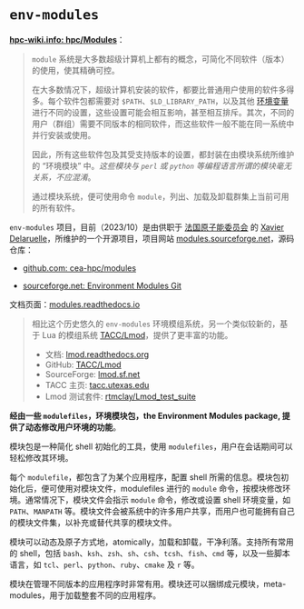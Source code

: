 # `env-modules`


**[hpc-wiki.info: hpc/Modules](https://hpc-wiki.info/hpc/Modules)**：

> `module` 系统是大多数超级计算机上都有的概念，可简化不同软件（版本）的使用，使其精确可控。
>
> 在大多数情况下，超级计算机安装的软件，都要比普通用户使用的软件多得多。每个软件包都需要对 `$PATH`、`$LD_LIBRARY_PATH`，以及其他 [环境变量](glossories.md#环境变量environment-variables) 进行不同的设置，这些设置可能会相互影响，甚至相互排斥。其次，不同的用户（群组）需要不同版本的相同软件，而这些软件一般不能在同一系统中并行安装或使用。
>
> 因此，所有这些软件包及其受支持版本的设置，都封装在由模块系统所维护的 “环境模块” 中。*这些模块与 `perl` 或 `python` 等编程语言所谓的模块毫无关系，不应混淆*。
>
> 通过模块系统，便可使用命令 `module`，列出、加载及卸载群集上当前可用的所有软件。
>



`env-modules` 项目，目前（2023/10）是由供职于 [法国原子能委员会](https://www.cea.fr/english) 的 [Xavier Delaruelle](https://fr.linkedin.com/in/xdelaruelle)，所维护的一个开源项目，项目网站 [modules.sourceforge.net](http://modules.sourceforge.net/)，源码仓库：

- [github.com: cea-hpc/modules](https://github.com/cea-hpc/modules)

- [sourceforge.net: Environment Modules Git](https://sourceforge.net/p/modules/modules/ci/main/tree/)

文档页面：[modules.readthedocs.io](https://modules.readthedocs.io/en/latest/)

> 相比这个历史悠久的 `env-modules` 环境模组系统，另一个类似较新的，基于 Lua 的模组系统 [TACC/Lmod](https://github.com/TACC/Lmod)，提供了更丰富的功能。
>
> * 文档:           [lmod.readthedocs.org](https://lmod.readthedocs.org)
> * GitHub:         [TACC/Lmod](https://github.com/TACC/Lmod)
> * SourceForge:    [lmod.sf.net](https://lmod.sf.net)
> * TACC 主页:      [tacc.utexas.edu](https://www.tacc.utexas.edu/research-development/tacc-projects/lmod)
> * Lmod 测试套件:  [rtmclay/Lmod_test_suite](https://github.com/rtmclay/Lmod_test_suite)
>

**经由一些 `modulefiles`，环境模块包，the Environment Modules package, 提供了动态修改用户环境的功能**。


模块包是一种简化 shell 初始化的工具，使用 `modulefiles`，用户在会话期间可以轻松修改其环境。


每个 `modulefile`，都包含了为某个应用程序，配置 shell 所需的信息。模块包初始化后，便可使用对模块文件，modulefiles 进行的 `module` 命令，按模块修改环境。通常情况下，模块文件会指示 `module` 命令，修改或设置 shell 环境变量，如 `PATH`、`MANPATH` 等。模块文件会被系统中的许多用户共享，而用户也可能拥有自己的模块文件集，以补充或替代共享的模块文件。

模块可以动态及原子方式地，atomically，加载和卸载，干净利落。支持所有常用的 shell，包括 `bash`、`ksh`、`zsh`、`sh`、`csh`、`tcsh`、`fish`、`cmd` 等，以及一些脚本语言，如 `tcl`、`perl`、`python`、`ruby`、`cmake` 及 `r` 等。


模块在管理不同版本的应用程序时非常有用。模块还可以捆绑成元模块，meta-modules，用于加载整套不同的应用程序。
